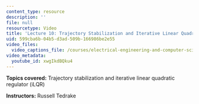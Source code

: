 ```yaml
---
content_type: resource
description: ''
file: null
resourcetype: Video
title: 'Lecture 10: Trajectory Stabilization and Iterative Linear Quadratic Regulator'
uid: 599cba6b-04b5-d3ad-509b-166986be2e55
video_files:
  video_captions_file: /courses/electrical-engineering-and-computer-science/6-832-underactuated-robotics-spring-2009/video-lectures/lecture-10-trajectory-stabilization-and-iterative-linear-quadratic-regulator/xwgIkdBQku4.vtt
video_metadata:
  youtube_id: xwgIkdBQku4
---
```


**Topics covered:** Trajectory stabilization and iterative linear quadratic regulator (iLQR)

**Instructors:** Russell Tedrake